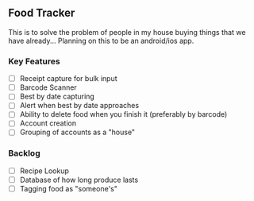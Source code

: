 ## Food Tracker
This is to solve the problem of people in my house buying things that we have already...
Planning on this to be an android/ios app.


### Key Features
- [ ] Receipt capture for bulk input
- [ ] Barcode Scanner
- [ ] Best by date capturing
- [ ] Alert when best by date approaches
- [ ] Ability to delete food when you finish it (preferably by barcode)
- [ ] Account creation
- [ ] Grouping of accounts as a "house"

### Backlog
- [ ] Recipe Lookup
- [ ] Database of how long produce lasts
- [ ] Tagging food as "someone's"
